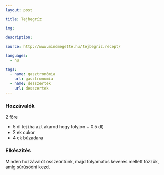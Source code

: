 ```yaml
---
layout: post

title: Tejbegríz

img:

description:

source: http://www.mindmegette.hu/tejbegriz.recept/

languages:
  - hu

tags:
  - name: gasztronómia
    url: gasztronomia
  - name: desszertek
    url: desszertek
---
```


### Hozzávalók
2 főre

 - 5 dl tej (ha azt akarod hogy folyjon + 0.5 dl)
 - 2 ek cukor
 - 4 ek búzadara


### Elkészítés
Minden hozzávalót összeöntünk, majd folyamatos keverés mellett főzzük, amíg
 sűrűsödni kezd.
